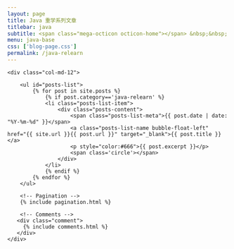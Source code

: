 ```yaml
---
layout: page
title: Java 重学系列文章
titlebar: java
subtitle: <span class="mega-octicon octicon-home"></span> &nbsp;&nbsp; 人生的意义在于磨练灵魂
menu: java-base
css: ['blog-page.css']
permalink: /java-relearn
---
```


<div class="row">

    <div class="col-md-12">

        <ul id="posts-list">
            {% for post in site.posts %}
                {% if post.category=='java-relearn' %}
                <li class="posts-list-item">
                    <div class="posts-content">
                        <span class="posts-list-meta">{{ post.date | date: "%Y-%m-%d" }}</span>
                        <a class="posts-list-name bubble-float-left" href="{{ site.url }}{{ post.url }}" target="_blank">{{ post.title }}</a>
                        <p style="color:#666">{{ post.excerpt }}</p>
                        <span class='circle'></span>
                    </div>
                </li>
                {% endif %}
            {% endfor %}
        </ul> 

        <!-- Pagination -->
        {% include pagination.html %}

        <!-- Comments -->
       <div class="comment">
         {% include comments.html %}
       </div>
    </div>

</div>
<script>
    $(document).ready(function(){

        // Enable bootstrap tooltip
        $("body").tooltip({ selector: '[data-toggle=tooltip]' });

    });
</script>